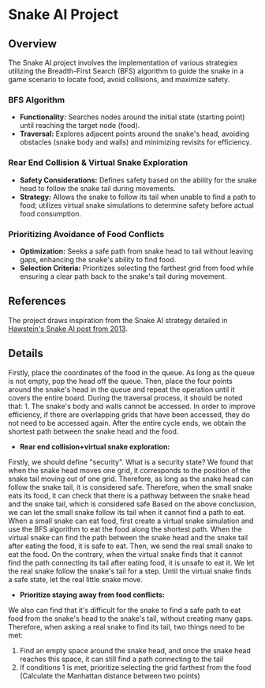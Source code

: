 # Snake AI Project

## Overview

The Snake AI project involves the implementation of various strategies utilizing the Breadth-First Search (BFS) algorithm to guide the snake in a game scenario to locate food, avoid collisions, and maximize safety.

### BFS Algorithm
- **Functionality:** Searches nodes around the initial state (starting point) until reaching the target node (food).
- **Traversal:** Explores adjacent points around the snake's head, avoiding obstacles (snake body and walls) and minimizing revisits for efficiency.

### Rear End Collision & Virtual Snake Exploration
- **Safety Considerations:** Defines safety based on the ability for the snake head to follow the snake tail during movements.
- **Strategy:** Allows the snake to follow its tail when unable to find a path to food; utilizes virtual snake simulations to determine safety before actual food consumption.

### Prioritizing Avoidance of Food Conflicts
- **Optimization:** Seeks a safe path from snake head to tail without leaving gaps, enhancing the snake's ability to find food.
- **Selection Criteria:** Prioritizes selecting the farthest grid from food while ensuring a clear path back to the snake's tail during movement.

## References

The project draws inspiration from the Snake AI strategy detailed in [Hawstein's Snake AI post from 2013](http://www.hawstein.com/posts/snake-ai.html).

## Details
Firstly, place the coordinates of the food in the queue. As long as the queue is not empty, pop the head off the queue. Then, place the four points around the snake's head in the queue and repeat the operation until it covers the entire board. During the traversal process, it should be noted that: 1. The snake's body and walls cannot be accessed. In order to improve efficiency, if there are overlapping grids that have been accessed, they do not need to be accessed again. After the entire cycle ends, we obtain the shortest path between the snake head and the food.

- **Rear end collision+virtual snake exploration:**
  
Firstly, we should define "security". What is a security state? We found that when the snake head moves one grid, it corresponds to the position of the snake tail moving out of one grid. Therefore, as long as the snake head can follow the snake tail, it is considered safe. Therefore, when the small snake eats its food, it can check that there is a pathway between the snake head and the snake tail, which is considered safe
Based on the above conclusion, we can let the small snake follow its tail when it cannot find a path to eat. When a small snake can eat food, first create a virtual snake simulation and use the BFS algorithm to eat the food along the shortest path. When the virtual snake can find the path between the snake head and the snake tail after eating the food, it is safe to eat. Then, we send the real small snake to eat the food. On the contrary, when the virtual snake finds that it cannot find the path connecting its tail after eating food, it is unsafe to eat it. We let the real snake follow the snake's tail for a step. Until the virtual snake finds a safe state, let the real little snake move.

- **Prioritize staying away from food conflicts:**
  
We also can find that it's difficult for the snake to find a safe path to eat food from the snake's head to the snake's tail, without creating many gaps. Therefore, when asking a real snake to find its tail, two things need to be met:
1. Find an empty space around the snake head, and once the snake head reaches this space, it can still find a path connecting to the tail
2. If conditions 1 is met, prioritize selecting the grid farthest from the food (Calculate the Manhattan distance between two points)

